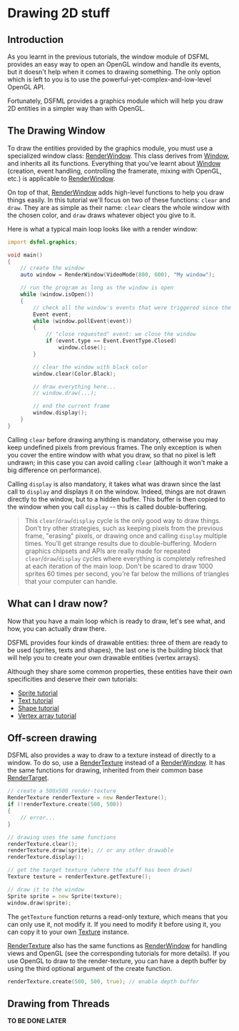 Drawing 2D stuff
=====

Introduction
---

As you learnt in the previous tutorials, the window module of DSFML provides an easy way to open an OpenGL window and handle its events, but it doesn't help when it comes to drawing something. The only option which is left to you is to use the powerful-yet-complex-and-low-level OpenGL API.

Fortunately, DSFML provides a graphics module which will help you draw 2D entities in a simpler way than with OpenGL.

The Drawing Window
---

To draw the entities provided by the graphics module, you must use a specialized window class: [RenderWindow](https://github.com/Jebbs/DSFML/blob/master/src/dsfml/graphics/renderwindow.d). This class derives from [Window](https://github.com/Jebbs/DSFML/blob/master/src/dsfml/window/window.d), and inherits all its functions. Everything that you've learnt about [Window](https://github.com/Jebbs/DSFML/blob/master/src/dsfml/window/window.d) (creation, event handling, controlling the framerate, mixing with OpenGL, etc.) is applicable to [RenderWindow](https://github.com/Jebbs/DSFML/blob/master/src/dsfml/graphics/renderwindow.d).

On top of that, [RenderWindow](https://github.com/Jebbs/DSFML/blob/master/src/dsfml/graphics/renderwindow.d) adds high-level functions to help you draw things easily. In this tutorial we'll focus on two of these functions: `clear` and `draw`. They are as simple as their name: `clear` clears the whole window with the chosen color, and `draw` draws whatever object you give to it.

Here is what a typical main loop looks like with a render window:

```D
import dsfml.graphics;

void main()
{
    // create the window
    auto window = RenderWindow(VideoMode(800, 600), "My window");

    // run the program as long as the window is open
    while (window.isOpen())
    {
        // check all the window's events that were triggered since the last iteration of the loop
        Event event;
        while (window.pollEvent(event))
        {
            // "close requested" event: we close the window
            if (event.type == Event.EventType.Closed)
                window.close();
        }

        // clear the window with black color
        window.clear(Color.Black);

        // draw everything here...
        // window.draw(...);

        // end the current frame
        window.display();
    }
}
```

Calling `clear` before drawing anything is mandatory, otherwise you may keep undefined pixels from previous frames. The only exception is when you cover the entire window with what you draw, so that no pixel is left undrawn; in this case you can avoid calling `clear` (although it won't make a big difference on performance).

Calling `display` is also mandatory, it takes what was drawn since the last call to `display` and displays it on the window. Indeed, things are not drawn directly to the window, but to a hidden buffer. This buffer is then copied to the window when you call `display` -- this is called double-buffering.

> This `clear`/`draw`/`display` cycle is the only good way to draw things. Don't try other strategies, such as keeping pixels from the previous frame, "erasing" pixels, or drawing once and calling `display` multiple times. You'll get strange results due to double-buffering.
> Modern graphics chipsets and APIs are really made for repeated `clear`/`draw`/`display` cycles where everything is completely refreshed at each iteration of the main loop. Don't be scared to draw 1000 sprites 60 times per second, you're far below the millions of triangles that your computer can handle.

What can I draw now?
---

Now that you have a main loop which is ready to draw, let's see what, and how, you can actually draw there.

DSFML provides four kinds of drawable entities: three of them are ready to be used (sprites, texts and shapes), the last one is the building block that will help you to create your own drawable entities (vertex arrays).

Although they share some common properties, these entities have their own specificities and deserve their own tutorials:

* [Sprite tutorial](https://github.com/luke5542/DSFML-Tutorials/blob/master/sprites.md)
* [Text tutorial](https://github.com/luke5542/DSFML-Tutorials/blob/master/text.md)
* [Shape tutorial](https://github.com/luke5542/DSFML-Tutorials/blob/master/shapes.md)
* [Vertex array tutorial](https://github.com/luke5542/DSFML-Tutorials/blob/master/vertex-arrays.md)

Off-screen drawing
---

DSFML also provides a way to draw to a texture instead of directly to a window. To do so, use a [RenderTexture](https://github.com/Jebbs/DSFML/blob/master/src/dsfml/graphics/rendertexture.d) instead of a [RenderWindow](https://github.com/Jebbs/DSFML/blob/master/src/dsfml/graphics/renderwindow.d). It has the same functions for drawing, inherited from their common base [RenderTarget](https://github.com/Jebbs/DSFML/blob/master/src/dsfml/graphics/rendertarget.d).

```D
// create a 500x500 render-texture
RenderTexture renderTexture = new RenderTexture();
if (!renderTexture.create(500, 500))
{
    // error...
}

// drawing uses the same functions
renderTexture.clear();
renderTexture.draw(sprite); // or any other drawable
renderTexture.display();

// get the target texture (where the stuff has been drawn)
Texture texture = renderTexture.getTexture();

// draw it to the window
Sprite sprite = new Sprite(texture);
window.draw(sprite);
```

The `getTexture` function returns a read-only texture, which means that you can only use it, not modify it. If you need to modify it before using it, you can copy it to your own [Texture](https://github.com/Jebbs/DSFML/blob/master/src/dsfml/graphics/texture.d) instance.

[RenderTexture](https://github.com/Jebbs/DSFML/blob/master/src/dsfml/graphics/rendertexture.d) also has the same functions as [RenderWindow](https://github.com/Jebbs/DSFML/blob/master/src/dsfml/graphics/renderwindow.d) for handling views and OpenGL (see the corresponding tutorials for more details). If you use OpenGL to draw to the render-texture, you can have a depth buffer by using the third optional argument of the create function.

```D
renderTexture.create(500, 500, true); // enable depth buffer
```

Drawing from Threads
---

**TO BE DONE LATER**

